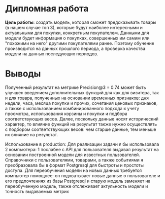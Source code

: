 

# Дипломная работа

  **Цель работы**: создать модель, которая сможет предсказывать товары (в нашем случае топ 3), которые будут наиболее интересными 
  и актуальными для покупки, конкретным покупателем. Данными для модели будет информация о покупках, совершенных им самим или 
  "похожими на него" другими покупателями ранее. Поэтому обучение производится на данных прошлого периода, а проверка качества модели 
  на данных последующих периодов.

# Выводы

   Полученный результат на метрике Precision@3 = 0.74 может быть улучшен введением дополнительных функций для как для визитера, так и для товара, 
   полученных на основании временных признаков: дня недели, часа, месяца покупки и прочих, сочетания ценовых признаков, а также с использованием 
   комбинированного подхода к учету просмотра, использования корзины и покупки и подбора соответствующих весов. Далее, поскольку данные носят 
   исторический характер, то влияние функций на результат также нужно осуществлять с подбором соответствующих весов: чем старше данные, тем меньше 
   их влияние на результат.

   Использование в production: Для реализации задачи я бы использовала 2 компьютера: 1 послабее с API для пользователя выдавал результат 
   на основании построенной модели для известных пользователей. Справочники с пользователями, товарами, а также событиями я преобразовала 
   бы в формат Postgresql для быстроты и простоты доступа. Для переобучения модели на новых данных требуется компьютер помощнее: он подхватывает 
   новые данные о пользователе и его предпочтениях из базы Postgresql и старую модель заменяет на переобученную модель, также отслеживает актульность 
   модели и точность выдаваемых метрик


